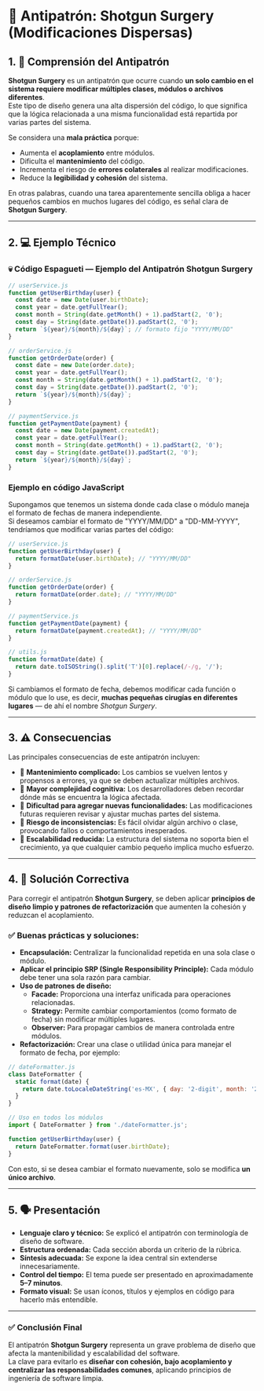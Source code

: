 # 🧩 Antipatrón: Shotgun Surgery (Modificaciones Dispersas)

## 1. 📖 Comprensión del Antipatrón

**Shotgun Surgery** es un antipatrón que ocurre cuando **un solo cambio en el sistema requiere modificar múltiples clases, módulos o archivos diferentes**.  
Este tipo de diseño genera una alta dispersión del código, lo que significa que la lógica relacionada a una misma funcionalidad está repartida por varias partes del sistema.

Se considera una **mala práctica** porque:
- Aumenta el **acoplamiento** entre módulos.
- Dificulta el **mantenimiento** del código.
- Incrementa el riesgo de **errores colaterales** al realizar modificaciones.
- Reduce la **legibilidad y cohesión** del sistema.

En otras palabras, cuando una tarea aparentemente sencilla obliga a hacer pequeños cambios en muchos lugares del código, es señal clara de **Shotgun Surgery**.

---

## 2. 💻 Ejemplo Técnico 

### 💀 Código Espagueti — Ejemplo del Antipatrón Shotgun Surgery

```javascript
// userService.js
function getUserBirthday(user) {
  const date = new Date(user.birthDate);
  const year = date.getFullYear();
  const month = String(date.getMonth() + 1).padStart(2, '0');
  const day = String(date.getDate()).padStart(2, '0');
  return `${year}/${month}/${day}`; // formato fijo "YYYY/MM/DD"
}

// orderService.js
function getOrderDate(order) {
  const date = new Date(order.date);
  const year = date.getFullYear();
  const month = String(date.getMonth() + 1).padStart(2, '0');
  const day = String(date.getDate()).padStart(2, '0');
  return `${year}/${month}/${day}`;
}

// paymentService.js
function getPaymentDate(payment) {
  const date = new Date(payment.createdAt);
  const year = date.getFullYear();
  const month = String(date.getMonth() + 1).padStart(2, '0');
  const day = String(date.getDate()).padStart(2, '0');
  return `${year}/${month}/${day}`;
}
```

### Ejemplo en código JavaScript

Supongamos que tenemos un sistema donde cada clase o módulo maneja el formato de fechas de manera independiente.  
Si deseamos cambiar el formato de "YYYY/MM/DD" a "DD-MM-YYYY", tendríamos que modificar varias partes del código:

```javascript
// userService.js
function getUserBirthday(user) {
  return formatDate(user.birthDate); // "YYYY/MM/DD"
}

// orderService.js
function getOrderDate(order) {
  return formatDate(order.date); // "YYYY/MM/DD"
}

// paymentService.js
function getPaymentDate(payment) {
  return formatDate(payment.createdAt); // "YYYY/MM/DD"
}

// utils.js
function formatDate(date) {
  return date.toISOString().split('T')[0].replace(/-/g, '/');
}
```

Si cambiamos el formato de fecha, debemos modificar cada función o módulo que lo use, es decir, **muchas pequeñas cirugías en diferentes lugares** — de ahí el nombre *Shotgun Surgery*.

---

## 3. ⚠️ Consecuencias

Las principales consecuencias de este antipatrón incluyen:

- 🔧 **Mantenimiento complicado:** Los cambios se vuelven lentos y propensos a errores, ya que se deben actualizar múltiples archivos.
- 🧠 **Mayor complejidad cognitiva:** Los desarrolladores deben recordar dónde más se encuentra la lógica afectada.
- 🧩 **Dificultad para agregar nuevas funcionalidades:** Las modificaciones futuras requieren revisar y ajustar muchas partes del sistema.
- 🐞 **Riesgo de inconsistencias:** Es fácil olvidar algún archivo o clase, provocando fallos o comportamientos inesperados.
- 🚫 **Escalabilidad reducida:** La estructura del sistema no soporta bien el crecimiento, ya que cualquier cambio pequeño implica mucho esfuerzo.

---

## 4. 🧠 Solución Correctiva 

Para corregir el antipatrón **Shotgun Surgery**, se deben aplicar **principios de diseño limpio y patrones de refactorización** que aumenten la cohesión y reduzcan el acoplamiento.

### ✅ Buenas prácticas y soluciones:
- **Encapsulación:** Centralizar la funcionalidad repetida en una sola clase o módulo.
- **Aplicar el principio SRP (Single Responsibility Principle):** Cada módulo debe tener una sola razón para cambiar.
- **Uso de patrones de diseño:**
  - **Facade:** Proporciona una interfaz unificada para operaciones relacionadas.
  - **Strategy:** Permite cambiar comportamientos (como formato de fecha) sin modificar múltiples lugares.
  - **Observer:** Para propagar cambios de manera controlada entre módulos.
- **Refactorización:** Crear una clase o utilidad única para manejar el formato de fecha, por ejemplo:

```javascript
// dateFormatter.js
class DateFormatter {
  static format(date) {
    return date.toLocaleDateString('es-MX', { day: '2-digit', month: '2-digit', year: 'numeric' });
  }
}

// Uso en todos los módulos
import { DateFormatter } from './dateFormatter.js';

function getUserBirthday(user) {
  return DateFormatter.format(user.birthDate);
}
```

Con esto, si se desea cambiar el formato nuevamente, solo se modifica **un único archivo**.

---

## 5. 🗣️ Presentación

- **Lenguaje claro y técnico:** Se explicó el antipatrón con terminología de diseño de software.
- **Estructura ordenada:** Cada sección aborda un criterio de la rúbrica.
- **Síntesis adecuada:** Se expone la idea central sin extenderse innecesariamente.
- **Control del tiempo:** El tema puede ser presentado en aproximadamente **5–7 minutos**.
- **Formato visual:** Se usan íconos, títulos y ejemplos en código para hacerlo más entendible.

---

### ✅ **Conclusión Final**

El antipatrón **Shotgun Surgery** representa un grave problema de diseño que afecta la mantenibilidad y escalabilidad del software.  
La clave para evitarlo es **diseñar con cohesión, bajo acoplamiento y centralizar las responsabilidades comunes**, aplicando principios de ingeniería de software limpia.
